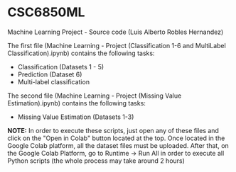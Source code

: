 # CSC6850ML
Machine Learning Project - Source code (Luis Alberto Robles Hernandez)

The first file (Machine Learning - Project (Classification 1-6 and MultiLabel Classification).ipynb) contains the following tasks:
   * Classification (Datasets 1 - 5)
   * Prediction (Dataset 6)
   * Multi-label classification

The second file (Machine Learning - Project (Missing Value Estimation).ipynb) contains the following tasks:
   * Missing Value Estimation (Datasets 1-3)

**NOTE:** In order to execute these scripts, just open any of these files and click on the "Open in Colab" button located at the top. Once located in the Google Colab platform, all the dataset files must be uploaded. After that, on the Google Colab Platform, go to Runtime -> Run All in order to execute all Python scripts (the whole process may take around 2 hours)


